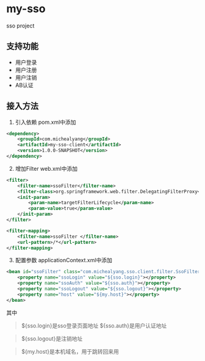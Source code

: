 # my-sso
sso project

## 支持功能
* 用户登录
* 用户注册
* 用户注销
* AB认证


## 接入方法

1. 引入依赖
pom.xml中添加
```xml
<dependency>
    <groupId>com.michealyang</groupId>
    <artifactId>my-sso-client</artifactId>
    <version>1.0.0-SNAPSHOT</version>
</dependency>
```
2. 增加Filter
web.xml中添加
```xml
<filter>
    <filter-name>ssoFilter</filter-name>
    <filter-class>org.springframework.web.filter.DelegatingFilterProxy</filter-class>
    <init-param>
        <param-name>targetFilterLifecycle</param-name>
        <param-value>true</param-value>
    </init-param>
</filter>

<filter-mapping>
    <filter-name>ssoFilter </filter-name>
    <url-pattern>/*</url-pattern>
</filter-mapping>
```
3. 配置参数
applicationContext.xml中添加
```xml
<bean id="ssoFilter" class="com.michealyang.sso.client.filter.SsoFilter">
    <property name="ssoLogin" value="${sso.login}"></property>
    <property name="ssoAuth" value="${sso.auth}"></property>
    <property name="ssoLogout" value="${sso.logout}"></property>
    <property name="host" value="${my.host}"></property>
</bean>
```
其中
> ${sso.login}是sso登录页面地址
> ${sso.auth}是用户认证地址

> ${sso.logout}是注销地址

> ${my.host}是本机域名，用于跳转回来用
